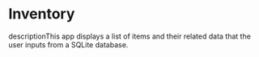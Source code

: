 Inventory
===================================

descriptionThis app displays a list of items and their related data that the user inputs from a SQLite database.

